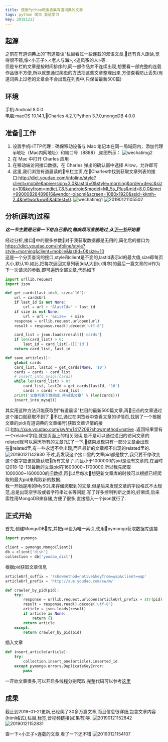 ```yaml
---
title: 使用Python爬虫收集有道词典的文章
tags: python 爬虫 英语学习 
key: 20181213
---
```

## 起源
之前在有道词典上的"有道晨读"栏目看过一些连载的双语文章,还有真人朗读,觉得很不错,像<小王子>,<老人与海>,<追风筝的人>等.  
但是专栏的文章是按时间排序的,同一部作品并不连续出现,想要看一部完整的连载作品很不方便,所以就想通过爬虫的方法把这些文章整理出来,方便查看防止丢失(有道词典上过老的文章会不会出现在列表中,只保留最新500篇)

## 环境
手机:Android 8.0.0  
电脑:macOS 10.14.1,Charles 4.2.7,Python 3.7.0,mongoDB 4.0.0

## 准备工作

1. 设置手机HTTP代理：确保移动设备与 Mac 笔记本在同一局域网内，添加代理ip地址（Mac内网地址）和端口号（8888）,如图所示：
![wechatimg2](https://user-images.githubusercontent.com/9245002/51451163-f8d7a180-1d6e-11e9-827b-76d9c533b38f.jpeg)
2. 在 Mac 中打开 Charles 应用
3. 在移动端访问接口数据，在 Charles 弹出的确认窗中选择 Allow，允许即可
4. 这里,我们浏览有道晨读的专栏主页,在Charles中找到获取文章列表的接口:http://dict.youdao.com/infoline/style?client=mobile&apiversion=3.0&lastId=0&style=morning&order=desc&size=10&keyfrom=mdict.7.8.5.android&model=MI_5s_Plus&mid=8.0.0&imei=99000828489816&vendor=xiaomi&screen=1080x1920&ssid=kkmh-2.4&network=wifi&abtest=0.
 ![wechatimg1](https://user-images.githubusercontent.com/9245002/51451162-f70dde00-1d6e-11e9-80dd-edcd3b71007f.jpeg)
![20190121105502](https://user-images.githubusercontent.com/9245002/51451159-efe6d000-1d6e-11e9-92b5-f2550bbde294.png)


## 分析(踩坑)过程
***这一节主要是记录一下给自己看的,嫌麻烦可直接略过,从[下一节](#正式开始)开始看***

经过分析,接口中的很多参数对于我获取数据都是无用的,简化后的接口为
https://dict.youdao.com/infoline/style?style=morning&client=mobile&lastId=0&size=10  
这是一个分页查询的接口,style和client是不变的,lastId表示id的最大值,size即每页大小,默认10.如此,把每次返回文章列表(id从大到小排序)的最后一篇文章的id作为下一次请求的参数,即可遍历全部文章,代码如下
```python
import urllib.request
import json

def get_cards(last_id=0, size='10'):
    url = cardsUrl
    if last_id is not None:
        url = url + '&lastId=' + last_id
    if size is not None:
        url = url + '&size=' + size
    response = urllib.request.urlopen(url)
    result = response.read().decode('utf-8')

    card_list = json.loads(result)['cards']
    if len(card_list) > 0:
        last_id = card_list[-1]['id']
    return card_list, last_id

def save_articles():
    global cards
    card_list, lastId = get_cards(None, '10')
    cards = cards + card_list
    # insert_into_mysql(cards)
    while len(card_list) > 0:
        card_list, lastId = get_cards(lastId, '10')
        cards = cards + card_list
    print('文章列表下载完成,共%d篇文章' % (len(cards)))
    insert_into_mysql()
```
其实用这种方法只能获取到"有道晨读"栏目的最新500篇文章,再旧点的文章通过这个接口就获取不到了.不过,通过在浏览器中查看文章的详情页,找到了一个根据文章的pid(有道词典的文章编号)获取文章详情的接口:http://xue.youdao.com/sw/m/1417209?showmethod=native .返回结果里有一个related字段,就是页面上的相关阅读,是不是可以通过递归的访问文章的related就可以遍历所有的文章?试了一下,结果发现只有一部分文章会出现在related里,有一些永远不会出现,而且最新的文章都不出现的related里的.  
![20190121142930](https://user-images.githubusercontent.com/9245002/51456621-5bd63200-1d89-11e9-9cce-c3fd6f624c56.png)
不过,我发现这个接口里的文章pid都是数字,我只要不停改变这个数字应该就能获取所有文章了.而且小于1000000的pid是没有文章的,在当时(2018-12-13)最新的文章pid在1600000~1700000.所以我先爬取1000000~1600000的旧数据,再以后每次想更新文章库的时候可以根据已经爬取的最大pid来爬取新的数据.  
我一开始是用的MySQL来存储爬取到的文章,但是后来发现文章的字段格式不太规范,总是出现空字段或者字符串过长等问题,写了好多控制判断之类的,好麻烦,后来索性用MongoDB来存储,方便了很多,直接插入一个json就行了.

## 正式开始
首先,创建MongoDB库,并把pid设为唯一索引,使用pymongo获取数据库连接
```python
import pymongo

client = pymongo.MongoClient()
db = client['dish']
collection = db['youdao_dict']
```
根据pid获取文章信息
```python
articleUrl_suffix = '?showmethod=native&keyfrom=wap&client=wap'
articleUrl_prefix = 'http://xue.youdao.com/sw/m/'

def crawler_by_pid(pid):
    try:
        response = urllib.request.urlopen(articleUrl_prefix + str(pid) + articleUrl_suffix)
        result = response.read().decode('utf-8')
        article = json.loads(result)
        if article is None:
            return {}
        return article
    except:
        return crawler_by_pid(pid)
```
插入文章
```python
def insert_article(article):
    try:
        collection.insert_one(article).inserted_id
    except pymongo.errors.DuplicateKeyError:
        pass
```
一开始文章很多,可以开启多线程分别爬取,完整代码可以参考[这里](https://github.com/yshhuang/dish/blob/master/youdaocidian/save-to-mongodb.py)

## 成果
截止到2019-01-21更新,已经爬了30多万篇文章,而且信息很详细,包含文章内容(html格式),栏目,标签,音视频链接(如果有)等.
![20190121152842](https://user-images.githubusercontent.com/9245002/51458793-6694c500-1d91-11e9-9a44-e7a6b8257430.png)
![20190121152831](https://user-images.githubusercontent.com/9245002/51458799-698fb580-1d91-11e9-9a67-545f356c50b3.png)

查一下<小王子>连载的文章,看了一下还不错
![20190121154107](https://user-images.githubusercontent.com/9245002/51459344-32ba9f00-1d93-11e9-849f-658d6a856ffa.png)